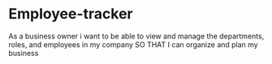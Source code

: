 # Employee-tracker
As a business owner i want to be able to view and manage the departments, roles, and employees in my company SO THAT I can organize and plan my business
